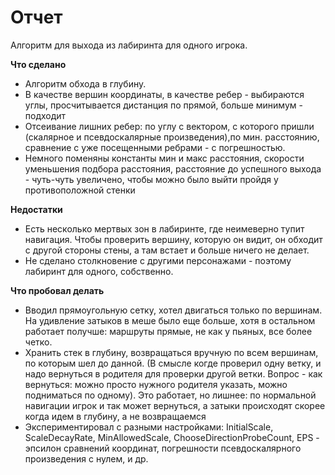 # Отчет #

Алгоритм для выхода из лабиринта для одного игрока.

**Что сделано**
* Алгоритм обхода в глубину.
* В качестве вершин координаты, в качестве ребер - выбираются углы, просчитывается дистанция по прямой, больше минимум - подходит
* Отсеивание лишних ребер: по углу с вектором, с которого пришли (скалярное и псевдоскалярные произведения),по мин. расстоянию, сравнение с уже посещенными ребрами - с погрешностью.
* Немного поменяны константы мин и макс расстояния, скорости уменьшения подбора расстояния, расстояние до успешного выхода - чуть-чуть увеличено, чтобы можно было выйти пройдя у противоположной стенки

**Недостатки**
* Есть несколько мертвых зон в лабиринте, где неимеверно тупит навигация. Чтобы проверить вершину, которую он видит, он обходит с другой стороны стены, а там встает и больше ничего не делает.
* Не сделано столкновение с другими персонажами - поэтому лабиринт для одного, собственно.

**Что пробовал делать**
* Вводил прямоугольную сетку, хотел двигаться только по вершинам. На удивление затыков в меше было еще больше, хотя в остальном работает получше: маршруты прямые, не как у пьяных, все более четко.
* Хранить стек в глубину, возвращаться вручную по всем вершинам, по которым шел до данной. (В смысле когде проверил одну ветку, и надо вернуться в родителя для проверки другой ветки. Вопрос - как вернуться: можно просто нужного родителя указать, можно подниматься по одному). Это работает, но лишнее: по нормальной навигации игрок и так может вернуться, а затыки происходят скорее когда идем в глубину, а не возвращаемся
* Экспериментировал с разными настройками: InitialScale, ScaleDecayRate, MinAllowedScale, ChooseDirectionProbeCount, EPS - эпсилон сравнений координат, погрешности псевдоскалярного произведения с нулем, и др.
